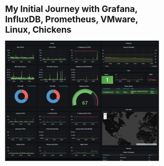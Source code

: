 # My Initial Journey with Grafana, <br> InfluxDB, Prometheus, VMware, Linux, Chickens
![Grafana Dashboard](https://github.com/DennisFaucher/grafana101/blob/main/images/Grafana%20Main%20-%20Dodge.jpg)
